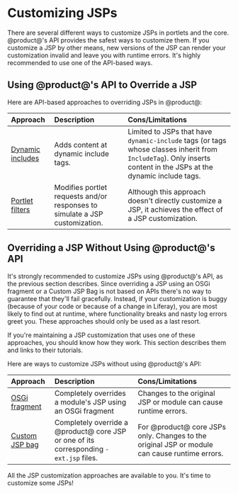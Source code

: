 # Customizing JSPs [](id=customizing-jsps)

There are several different ways to customize JSPs in portlets and the core.
@product@'s API provides the safest ways to customize them. If you customize a
JSP by other means, new versions of the JSP can render your customization
invalid and leave you with runtime errors. It's highly recommended to use one of
the API-based ways. 

## Using @product@'s API to Override a JSP [](id=using-portals-api-to-override-a-jsp)

Here are API-based approaches to overriding JSPs in @product@:

 **Approach** | **Description** | **Cons/Limitations** |
 :----------- | :-------------- | :-------------- |
[Dynamic includes](/develop/tutorials/-/knowledge_base/7-1/customizing-jsps-with-dynamic-includes) | Adds content at dynamic include tags. | Limited to JSPs that have `dynamic-include` tags (or tags whose classes inherit from `IncludeTag`). Only inserts content in the JSPs at the dynamic include tags. |
[Portlet filters](/develop/tutorials/-/knowledge_base/7-1/jsp-overrides-using-portlet-filters) | Modifies portlet requests and/or responses to simulate a JSP customization. | Although this approach doesn't directly customize a JSP, it achieves the effect of a JSP customization. |

<!-- TODO - Include inlined content approach after getting more info. - Jim
Inlined content | Some @product@ JSPs include content from other JSPs that you can modify. This "inlines" the content from the other JSPs into specific places in the root JSP. | Limited to JSPs that inline other JSPs. |
-->

## Overriding a JSP Without Using @product@'s API [](id=overriding-a-jsp-without-using-portals-api)

It's strongly recommended to customize JSPs using @product@'s API, as the
previous section describes. Since overriding a JSP using an OSGi fragment or a
Custom JSP Bag is not based on APIs there's no way to guarantee that they'll
fail gracefully. Instead, if your customization is buggy (because of your code
or because of a change in Liferay), you are most likely to find out at runtime,
where functionality breaks and nasty log errors greet you. These approaches
should only be used as a last resort. 

If you're maintaining a JSP customization that uses one of these approaches, you
should know how they work. This section describes them and links to their
tutorials. 

Here are ways to customize JSPs without using @product@'s API:

 **Approach** | **Description** | **Cons/Limitations** |
 :----------- | :-------------- | :-------------- |
[OSGi fragment](/develop/tutorials/-/knowledge_base/7-1/jsp-overrides-using-osgi-fragments) | Completely overrides a module's JSP using an OSGi fragment | Changes to the original JSP or module can cause runtime errors. |
[Custom JSP bag](/develop/tutorials/-/knowledge_base/7-1/jsp-overrides-using-custom-jsp-bag) | Completely override a @product@ core JSP or one of its corresponding `-ext.jsp` files. | For @product@ core JSPs only. Changes to the original JSP or module can cause runtime errors. |

All the JSP customization approaches are available to you. It's time to
customize some JSPs!
